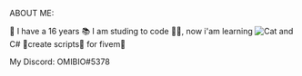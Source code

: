 ABOUT ME:

📅 I have a 16 years 
📚 I am studing to code 🧑‍💻, now i'am learning ![Cat](https://raw.githubusercontent.com/{user}/{repo}/assets/cat.png) and C# 
💼create scripts📂 for fivem🐌 

My Discord: OMIBIO#5378

